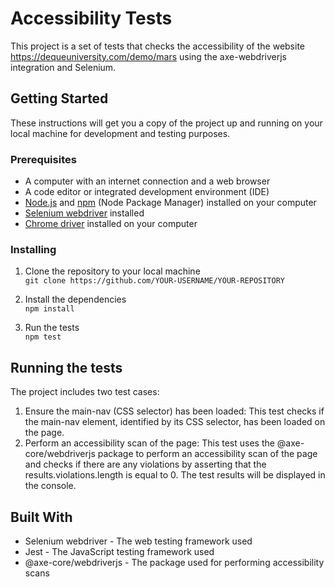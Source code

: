 # Accessibility Tests

This project is a set of tests that checks the accessibility of the website https://dequeuniversity.com/demo/mars using the axe-webdriverjs integration and Selenium.

## Getting Started

These instructions will get you a copy of the project up and running on your local machine for development and testing purposes.

### Prerequisites

- A computer with an internet connection and a web browser
- A code editor or integrated development environment (IDE)
- [Node.js](https://nodejs.org/) and [npm](https://www.npmjs.com/) (Node Package Manager) installed on your computer
- [Selenium webdriver](https://www.npmjs.com/package/selenium-webdriver) installed
- [Chrome driver](https://sites.google.com/chromium.org/driver/) installed on your computer

### Installing

1. Clone the repository to your local machine  
```git clone https://github.com/YOUR-USERNAME/YOUR-REPOSITORY```

2. Install the dependencies  
```npm install```

3. Run the tests  
```npm test```

## Running the tests
The project includes two test cases:

1. Ensure the main-nav (CSS selector) has been loaded: This test checks if the main-nav element, identified by its CSS selector, has been loaded on the page.
2. Perform an accessibility scan of the page: This test uses the @axe-core/webdriverjs package to perform an accessibility scan of the page and checks if there are any violations by asserting that the results.violations.length is equal to 0.
The test results will be displayed in the console.

## Built With
- Selenium webdriver - The web testing framework used
- Jest - The JavaScript testing framework used
- @axe-core/webdriverjs - The package used for performing accessibility scans

